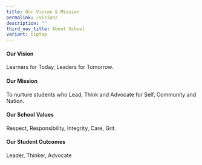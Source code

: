 ```yaml
---
title: Our Vision & Mission
permalink: /vision/
description: ""
third_nav_title: About School
variant: tiptap
---
```

<h4><strong>Our Vision</strong></h4>
<p>Learners for Today, Leaders for Tomorrow.</p>
<h4><strong>Our Mission</strong></h4>
<p>To nurture students who Lead, Think and Advocate for Self, Community and
Nation.</p>
<h4><strong>Our School Values</strong></h4>
<p>Respect, Responsibility, Integrity, Care, Grit.</p>
<h4><strong>Our Student Outcomes</strong></h4>
<p>Leader, Thinker, Advocate</p>
